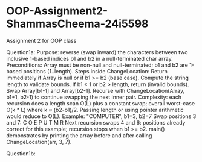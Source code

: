 # OOP-Assignment2-ShammasCheema-24i5598
Assignment 2 for OOP class 

Question1a: 
Purpose: reverse (swap inward) the characters between two inclusive 1-based indices b1 and b2 in a null-terminated char array.
Preconditions: Array must be non-null and null-terminated; b1 and b2 are 1-based positions (1..length).
Steps inside ChangeLocation:
Return immediately if Array is null or if b1 >= b2 (base case).
Compute the string length to validate bounds.
If b1 < 1 or b2 > length, return (invalid bounds).
Swap Array[b1-1] and Array[b2-1].
Recurse with ChangeLocation(Array, b1+1, b2-1) to continue swapping the next inner pair.
Complexity: each recursion does a length scan O(L) plus a constant swap; overall worst-case O(k * L) where k ≈ (b2-b1)/2. Passing length or using pointer arithmetic would reduce to O(L).
Example: "COMPUTER", b1=3, b2=7
Swap positions 3 and 7: C O E P U T M R
Next recursion swaps 4 and 6: positions already correct for this example; recursion stops when b1 >= b2.
main() demonstrates by printing the array before and after calling ChangeLocation(arr, 3, 7).

Question1b:

